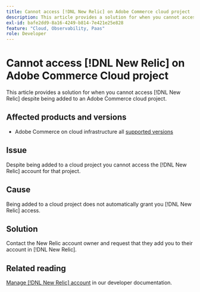 ```yaml
---
title: Cannot access [!DNL New Relic] on Adobe Commerce cloud project
description: This article provides a solution for when you cannot access [!DNL New Relic] despite being added to a cloud project on Adobe Commerce.
exl-id: bafe2dd9-8a16-4249-b814-7e421e25e828
feature: "Cloud, Observability, Paas"
role: Developer
---
```

# Cannot access [!DNL New Relic] on Adobe Commerce Cloud project

This article provides a solution for when you cannot access [!DNL New Relic] despite being added to an Adobe Commerce cloud project.

## Affected products and versions

* Adobe Commerce on cloud infrastructure all [supported versions](https://www.adobe.com/content/dam/cc/en/legal/terms/enterprise/pdfs/Adobe-Commerce-Software-Lifecycle-Policy.pdf)

## Issue

Despite being added to a cloud project you cannot access the [!DNL New Relic] account for that project. 

## Cause

Being added to a cloud project does not automatically grant you [!DNL New Relic] access. 

## Solution

Contact the New Relic account owner and request that they add you to their account in [!DNL New Relic]. 

## Related reading

[Manage [!DNL New Relic] account](https://devdocs.magento.com/cloud/project/new-relic.html#manage-new-relic-account) in our developer documentation.
